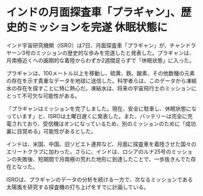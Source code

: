 # インドの月面探査車「プラギャン」、歴史的ミッションを完遂 休眠状態に

インド宇宙研究機関（ISRO）は7日、月面探査車「プラギャン」が、チャンドラヤーン3号のミッションの歴史的な歩みを完遂したと発表した。プラギャンは、月南極近くへの画期的な着陸からわずか2週間足らずで「休眠状態」に入った。

プラギャンは、100メートル以上を移動し、硫黄、鉄、酸素、その他数種の元素の存在を示す貴重なデータを地球に送信した。科学者らは、このデータから凍結水の存在を探すことに特に熱心だ。凍結水は、将来の宇宙飛行士のミッションにとって不可欠な可能性がある。

「プラギャンはミッションを完了しました。現在、安全に駐車し、休眠状態になっています」と、ISROは土曜日遅くに発表した。また、バッテリーは完全に充電されており、受信機はオンになっているため、別のミッションのために「成功裏に目覚める」可能性があるとした。

インドは、米国、中国、旧ソビエト連邦など、月面に探査車を着陸させた国々のエリートクラブに加わった。さらに、インドは、ロシアのルナ25号のミッションの失敗後、短期間で月南極の荒れた地形に到達したことで、一歩抜きんでた存在となった。

ISROは、プラギャンのデータの分析を続ける一方で、次なるミッションである太陽風を研究する探査機の打ち上げをすでに計画している。